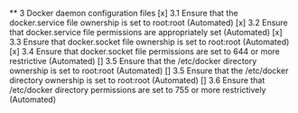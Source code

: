 ** 3 Docker daemon configuration files
 [x] 3.1 Ensure that the docker.service file ownership is set to root:root (Automated)
 [x] 3.2 Ensure that docker.service file permissions are appropriately set (Automated)
 [x] 3.3 Ensure that docker.socket file ownership is set to root:root (Automated)
 [x] 3.4 Ensure that docker.socket file permissions are set to 644 or more restrictive (Automated)
 [] 3.5 Ensure that the /etc/docker directory ownership is set to root:root (Automated)
 [] 3.5 Ensure that the /etc/docker directory ownership is set to root:root (Automated)
 [] 3.6 Ensure that /etc/docker directory permissions are set to 755 or more restrictively (Automated)

